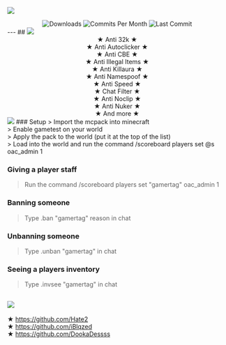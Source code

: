 ![](https://media.discordapp.net/attachments/977339885105082398/1016568674523549766/Banner_OAC.png)<br/>

<div align="center">
  <img src="https://img.shields.io/github/downloads/Hate2/OAC/total?style=plastic&logo=appveyor" alt="Downloads"/>
  <img src="https://img.shields.io/github/commit-activity/m/Hate2/OAC?style=plastic&logo=appveyor" alt="Commits Per Month"/>
  <img src="https://img.shields.io/github/last-commit/Hate2/OAC?style=plastic&logo=appveyor" alt="Last Commit"/>
</div>
---
## <img src="https://media.discordapp.net/attachments/977339885105082398/1016569830129815612/Banner_OAC_F.png">
<div align="center">
   ★ Anti 32k ★<br>
  ★ Anti Autoclicker ★<br>
  ★ Anti CBE ★<br>
  ★ Anti Illegal Items ★<br>
  ★ Anti Killaura ★<br>
  ★ Anti Namespoof ★<br>
  ★ Anti Speed ★<br>
  ★ Chat Filter ★<br>
  ★ Anti Noclip ★<br>
  ★ Anti Nuker ★<br>
  ★ And more ★<br>
</div>
<img src="https://cdn.discordapp.com/attachments/781201377455767582/1016464720032714792/064637a0f7355e124f123df6b8dfad186b23ddacda39a3ee5e6b4b0d3255bfef95601890afd80709da39a3ee5e6b4b0d3255bfef95601890afd8070955cfa57ca9095705b0b1dc394fa5c1db.png">
### Setup
> Import the mcpack into minecraft<br>
> Enable gametest on your world<br>
> Apply the pack to the world (put it at the top of the list)<br>
> Load into the world and run the command /scoreboard players set @s oac_admin 1<br>

### Giving a player staff
> Run the command /scoreboard players set "gamertag" oac_admin 1<br>

### Banning someone
> Type .ban "gamertag" reason in chat<br>

### Unbanning someone
> Type .unban "gamertag" in chat<br>

### Seeing a players inventory
> Type .invsee "gamertag" in chat<br>

## <img src="https://media.discordapp.net/attachments/781201377455767582/1016465287798865930/43f0e64ad6780abacbc14c6bed9c86020e3be70fda39a3ee5e6b4b0d3255bfef95601890afd80709da39a3ee5e6b4b0d3255bfef95601890afd8070955cfa57ca9095705b0b1dc394fa5c1db.png">
★ https://github.com/Hate2<br>
★ https://github.com/iBlqzed<br>
★ https://github.com/DookaDessss
